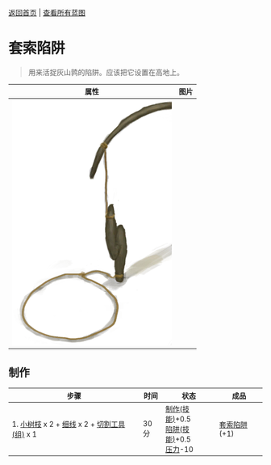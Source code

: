 [返回首页](index.md)   |  [查看所有蓝图](blueprint.md)
# 套索陷阱  
> 用来活捉灰山鹑的陷阱。应该把它设置在高地上。  
  
  属性  |   图片   
 ----  |  ----:   
   |  ![](Sprite/SnareTrap.png)   
  
## 制作  
步骤  |  时间  |  状态  |  成品  
----  |  ----  |  ----  |  ----  
1. [小树枝](Sticks.md) x 2 + [细线](CordFiber.md) x 2 + [切割工具(组)](GpTag_Cutter.md) x 1  |  30分  |  [制作(技能)](Skill_Crafting.md)+0.5<br>[陷阱(技能)](Skill_Trapping.md)+0.5<br>[压力](Stress.md)-10  |  [套索陷阱](SnareTrap.md)(+1)  

